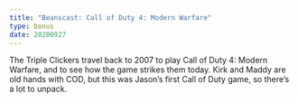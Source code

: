 ```yaml
---
title: "Beanscast: Call of Duty 4: Modern Warfare"
type: bonus
date: 20200927
---
```

The Triple Clickers travel back to 2007 to play Call of Duty 4: Modern Warfare, and to see how the game strikes them today. Kirk and Maddy are old hands with COD, but this was Jason’s first Call of Duty game, so there’s a lot to unpack.